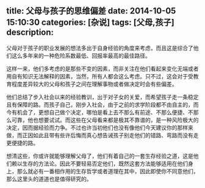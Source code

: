 title: 父母与孩子的思维偏差
date: 2014-10-05 15:10:30
categories: [杂说]
tags: [父母,孩子]
description: 
---
父母对于孩子的职业发展的想法多出于自身经验的角度来考虑，而且这是综合了他们这么多年来的一种危险系数最低、回报率最高的最佳路径。

这样一来，他们多考虑的是那些不变的因素，而非关注在他们看起来变化无端或者用自有知识无法解释的因素，当然，所有人都会这么考虑。只不过，这会对于受教育程度差异较大的父母和孩子之间在理解事物或者做决定时会有些偏差。

他们总结了步入社会以来的经验教训，出于对子女的关爱，而希望孩子走一条稳定且有保障的路。而孩子自己，刚步入社会，由于之前的求学阶段都不由自主的，而今有机会了，更想自己做个决定，哪怕是看上去不那么有前途、不那么便捷、不那么可靠，他也想要试试。而这些在父母看来都是极其不靠谱的，是一种风险极大的决定，因而据经验而力争。不过也许当初他们也没有像他们今天建议你的那样来做，而正因如此且带有些许后悔而真心想告诫孩子别走他们的错路、弯路而没有走更便捷的路。

想清这些，你或许就能够理解父母了，他们有着自己的一套生存经验之道，这是他们赖以生存的方法论。因此不要轻易否定他们，既然这套方法能够适用在他们身上，那么就必有一番相作用的生存哲学或者道理在其中，因此即使你不同意他们，那么这里头的道道也是值得研究的。